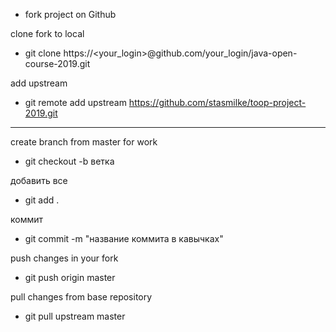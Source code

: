 - fork project on Github

clone fork to local
- git clone https://<your_login>@github.com/your_login/java-open-course-2019.git

add upstream
- git remote add upstream https://github.com/stasmilke/toop-project-2019.git

-----

create branch from master for work
- git checkout -b ветка

добавить все
- git add .

коммит
- git commit -m "название коммита в кавычках"

push changes in your fork
- git push origin master

pull changes from base repository
- git pull upstream master